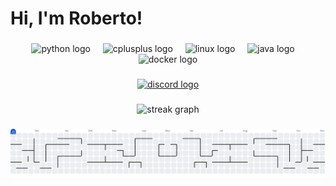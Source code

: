 <h1 align="left">Hi, I'm Roberto!</h1>

###

<div align="center">
  <img src="https://skillicons.dev/icons?i=py" height="60" alt="python logo"  />
  <img width="12" />
  <img src="https://cdn.jsdelivr.net/gh/devicons/devicon/icons/cplusplus/cplusplus-original.svg" height="60" alt="cplusplus logo"  />
  <img width="12" />
  <img src="https://cdn.jsdelivr.net/gh/devicons/devicon/icons/linux/linux-original.svg" height="60" alt="linux logo"  />
  <img width="12" />
  <img src="https://cdn.jsdelivr.net/gh/devicons/devicon/icons/java/java-original.svg" height="60" alt="java logo"  />
  <img width="12" />
  <img src="https://cdn.jsdelivr.net/gh/devicons/devicon/icons/docker/docker-original.svg" height="60" alt="docker logo"  />
</div>

###

<div align="center">
  <a href="rgb_xv" target="_blank">
    <img src="https://img.shields.io/static/v1?message=Discord&logo=discord&label=&color=9E20B3&logoColor=511D59&labelColor=&style=for-the-badge" height="25" alt="discord logo"  />
  </a>
</div>

###

<div align="center">
  <img src="https://streak-stats.demolab.com?user=rgallegocode&locale=en&mode=daily&theme=dracula&hide_border=false&border_radius=5&order=3" height="150" alt="streak graph"  />
</div>

###

<picture>
  <source media="(prefers-color-scheme: dark)" srcset="https://raw.githubusercontent.com/rgallegocode/rgallegocode/output/pacman-contribution-graph-dark.svg">
  <source media="(prefers-color-scheme: light)" srcset="https://raw.githubusercontent.com/rgallegocode/rgallegocode/output/pacman-contribution-graph.svg">
  <img alt="pacman contribution graph" src="https://raw.githubusercontent.com/rgallegocode/rgallegocode/output/pacman-contribution-graph.svg">
</picture>

###
